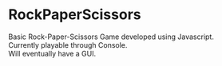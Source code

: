 # RockPaperScissors
Basic Rock-Paper-Scissors Game developed using Javascript. <br />
Currently playable through Console. <br />
Will eventually have a GUI.
